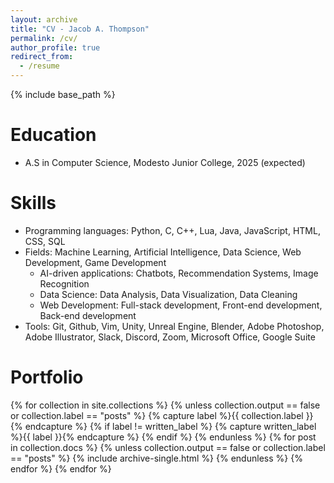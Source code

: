 ```yaml
---
layout: archive
title: "CV - Jacob A. Thompson"
permalink: /cv/
author_profile: true
redirect_from:
  - /resume
---
```


{% include base_path %}

Education
======
* A.S in Computer Science, Modesto Junior College, 2025 (expected)
  
Skills
======
* Programming languages: Python, C, C++, Lua, Java, JavaScript, HTML, CSS, SQL
* Fields: Machine Learning, Artificial Intelligence, Data Science, Web Development, Game Development
  * AI-driven applications: Chatbots, Recommendation Systems, Image Recognition
  * Data Science: Data Analysis, Data Visualization, Data Cleaning
  * Web Development: Full-stack development, Front-end development, Back-end development
* Tools: Git, Github, Vim, Unity, Unreal Engine, Blender, Adobe Photoshop, Adobe Illustrator, Slack, Discord, Zoom, Microsoft Office, Google Suite 

Portfolio
======
{% for collection in site.collections %}
{% unless collection.output == false or collection.label == "posts" %}
  {% capture label %}{{ collection.label }}{% endcapture %}
  {% if label != written_label %}
  {% capture written_label %}{{ label }}{% endcapture %}
  {% endif %}
{% endunless %}
{% for post in collection.docs %}
  {% unless collection.output == false or collection.label == "posts" %}
  {% include archive-single.html %}
  {% endunless %}
{% endfor %}
{% endfor %}
